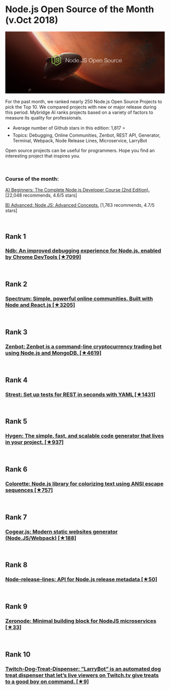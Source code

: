             
# Node.js Open Source of the Month (v.Oct 2018)

<img src="oct-opensource-node.png" width="800" alt="Mybridge"></a>

For the past month, we ranked nearly 250 Node.js Open Source Projects to pick the Top 10. 
We compared projects with new or major release during this period. Mybridge AI ranks projects based on a variety of factors to measure its quality for professionals.

* Average number of Github stars in this edition: 1,817 ⭐️
* Topics: Debugging, Online Communities, Zenbot, REST API, Generator, Terminal, Webpack, Node Release Lines, Microservice, LarryBot

Open source projects can be useful for programmers. Hope you find an interesting project that inspires you.

<br>

### Course of the month:

[A) Beginners: The Complete Node.js Developer Course (2nd Edition).](http://bit.ly/2FScDHt)[22,048 recommends, 4.6/5 stars]

[B) Advanced: Node JS: Advanced Concepts.](http://bit.ly/2z5cvFc) [1,763 recommends, 4.7/5 stars]

<br>

## Rank 1
### [Ndb: An improved debugging experience for Node.js, enabled by Chrome DevTools [★7099]](https://github.com/GoogleChromeLabs/ndb?utm_source=mybridge&utm_medium=blog&utm_campaign=read_more)


<br>

## Rank 2
### [Spectrum: Simple, powerful online communities. Built with Node and React.js [★3205]](https://github.com/withspectrum/spectrum?utm_source=mybridge&utm_medium=blog&utm_campaign=read_more)


<br>

## Rank 3
### [Zenbot: Zenbot is a command-line cryptocurrency trading bot using Node.js and MongoDB. [★4619]](https://github.com/DeviaVir/zenbot?utm_source=mybridge&utm_medium=blog&utm_campaign=read_more)


<br>

## Rank 4
### [Strest: Set up tests for REST in seconds with YAML [★1431]](https://github.com/eykrehbein/strest?utm_source=mybridge&utm_medium=blog&utm_campaign=read_more)


<br>

## Rank 5
### [Hygen: The simple, fast, and scalable code generator that lives in your project. [★937]](https://github.com/jondot/hygen?utm_source=mybridge&utm_medium=blog&utm_campaign=read_more)


<br>

## Rank 6
### [Colorette: Node.js library for colorizing text using ANSI escape sequences [★757]](https://github.com/jorgebucaran/colorette?utm_source=mybridge&utm_medium=blog&utm_campaign=read_more)


<br>

## Rank 7
### [Cogear.js: Modern static websites generator (Node.JS/Webpack) [★188]](https://github.com/codemotion/cogear.js?utm_source=mybridge&utm_medium=blog&utm_campaign=read_more)


<br>

## Rank 8
### [Node-release-lines: API for Node.js release metadata [★50]](https://github.com/nw/node-release-lines?utm_source=mybridge&utm_medium=blog&utm_campaign=read_more)


<br>

## Rank 9
### [Zeronode: Minimal building block for NodeJS microservices [★33]](https://github.com/sfast/zeronode?utm_source=mybridge&utm_medium=blog&utm_campaign=read_more)


<br>

## Rank 10
### [Twitch-Dog-Treat-Dispenser: ”LarryBot” is an automated dog treat dispenser that let’s live viewers on Twitch.tv give treats to a good boy on command. [★9]](https://github.com/stuffedmotion/Twitch-Dog-Treat-Dispenser?utm_source=mybridge&utm_medium=blog&utm_campaign=read_more)


                    

